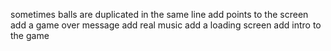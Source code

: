 sometimes balls are duplicated in the same line
add points to the screen
add a game over message
add real music
add a loading screen
add intro to the game